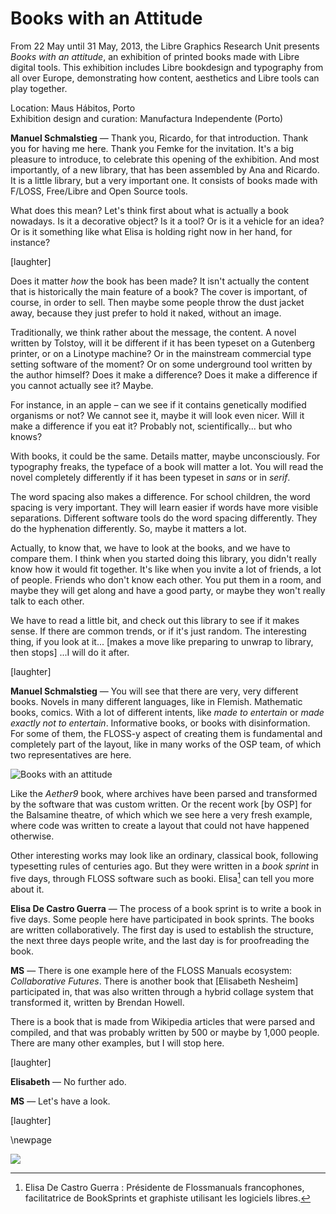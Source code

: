 # Books with an Attitude

From 22 May until 31 May, 2013, the Libre Graphics Research Unit presents *Books with an attitude*, an exhibition of printed books made with Libre digital tools. This exhibition includes Libre bookdesign and typography from all over Europe, demonstrating how content, aesthetics and Libre tools can play together.

Location: Maus Hábitos, Porto  
Exhibition design and curation: Manufactura Independente (Porto)  

**Manuel Schmalstieg** — Thank you, Ricardo, for that introduction. Thank you for having me here. Thank you Femke for the invitation. It's a big pleasure to introduce, to celebrate this opening of the exhibition. And most importantly, of a new library, that has been assembled by Ana and Ricardo. It is a little library, but a very important one. It consists of books made with F/LOSS, Free/Libre and Open Source tools.

What does this mean? Let's think first about what is actually a book nowadays. Is it a decorative object? Is it a tool? Or is it a vehicle for an idea? Or is it something like what Elisa is holding right now in her hand, for instance?

[laughter]

Does it matter *how* the book has been made? It isn't actually the content that is historically the main feature of a book? The cover is important, of course, in order to sell. Then maybe some people throw the dust jacket away, because they just prefer to hold it naked, without an image. 

Traditionally, we think rather about the message, the content. A novel written by Tolstoy, will it be different if it has been typeset on a Gutenberg printer, or on a Linotype machine? Or in the mainstream commercial type setting software of the moment? Or on some underground tool written by the author himself? Does it make a difference? Does it make a difference if you cannot actually see it? Maybe.

For instance, in an apple – can we see if it contains genetically modified organisms or not? We cannot see it, maybe it will look even nicer. Will it make a difference if you eat it? Probably not, scientifically... but who knows? 

With books, it could be the same. Details matter, maybe unconsciously. For typography freaks, the typeface of a book will matter a lot. You will read the novel completely differently if it has been typeset in *sans* or in *serif*. 

The word spacing also makes a difference. For school children, the word spacing is very important. They will learn easier if words have more visible separations. Different software tools do the word spacing differently. They do the hyphenation differently. So, maybe it matters a lot. 

Actually, to know that, we have to look at the books, and we have to compare them. I think when you started doing this library, you didn't really know how it would fit together. It's like when you invite a lot of friends, a lot of people. Friends who don't know each other. You put them in a room, and maybe they will get along and have a good party, or maybe they won't really talk to each other. 

We have to read a little bit, and check out this library to see if it makes sense. If there are common trends, or if it's just random. The interesting thing, if you look at it... [makes a move like preparing to unwrap to library, then stops] ...I will do it after.

[laughter]

**Manuel Schmalstieg** — You will see that there are very, very different books. Novels in many different languages, like in Flemish. Mathematic books, comics. With a lot of different intents, like *made to entertain* or *made exactly not to entertain*. Informative books, or books with disinformation. For some of them, the FLOSS-y aspect of creating them is fundamental and completely part of the layout, like in many works of the OSP team, of which two representatives are here.

![Books with an attitude](../content/img/books-attitude.jpg)

Like the *Aether9* book, where archives have been parsed and transformed by the software that was custom written. Or the recent work [by OSP] for the Balsamine theatre, of which which we see here a very fresh example, where code was written to create a layout that could not have happened otherwise.

Other interesting works may look like an ordinary, classical book, following typesetting rules of centuries ago. But they were written in a *book sprint* in five days, through FLOSS software such as booki. Elisa[^Elisa] can tell you more about it.

[^Elisa]: Elisa De Castro Guerra : Présidente de Flossmanuals francophones, facilitatrice de BookSprints et graphiste utilisant les logiciels libres. 

**Elisa De Castro Guerra** — The process of a book sprint is to write a book in five days. Some people here have participated in book sprints. The books are written collaboratively. The first day is used to establish the structure, the next three days people write, and the last day is for proofreading the book.

**MS** — There is one example here of the FLOSS Manuals ecosystem: *Collaborative Futures*. There is another book that [Elisabeth Nesheim] participated in, that was also written through a hybrid collage system that transformed it, written by Brendan Howell. 

There is a book that is made from Wikipedia articles that were parsed and compiled, and that was probably written by 500 or maybe by 1,000 people. There are many other examples, but I will stop here.

[laughter]

**Elisabeth** — No further ado.

**MS** — Let's have a look.

[laughter]

\newpage

![](../content/img/porto.jpg)